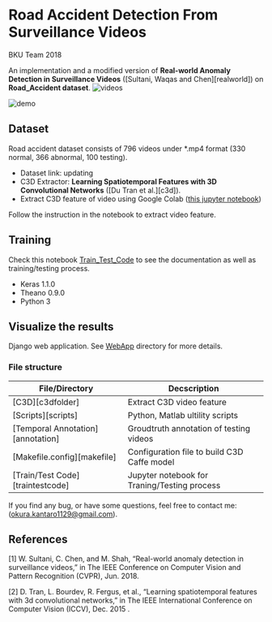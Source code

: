 # Road Accident Detection From Surveillance Videos 

BKU Team 2018

An implementation and a modified version of **Real-world Anomaly Detection in Surveillance Videos** ([Sultani, Waqas and Chen][realworld]) on **Road_Accident dataset**.
![videos](/WebApp/staticfiles/images/roadaccident.png)

![demo](/WebApp/media/gifs/demo.gif)
## Dataset

Road accident dataset consists of 796 videos under *.mp4 format (330 normal, 366 abnormal, 100 testing). 
  - Dataset link: updating
  - C3D Extractor: **Learning Spatiotemporal Features with 3D Convolutional Networks** ([Du Tran et al.][c3d]).
  - Extract C3D feature of video using Google Colab ([this jupyter notebook](https://github.com/dolongbien/HumanBehaviorBKU/blob/master/C3D/C3DV0.ipynb))

Follow the instruction in the notebook to extract video feature. 

## Training

Check this notebook [Train_Test_Code](https://github.com/dolongbien/HumanBehaviorBKU/blob/master/TrainTest_Code.ipynb) to see the documentation as well as training/testing process.
* Keras 1.1.0
* Theano 0.9.0
* Python 3

## Visualize the results

Django web application. See [WebApp](https://github.com/dolongbien/HumanBehaviorBKU/tree/master/WebApp) directory for more details.

### File structure

| File/Directory | Decscription |
| ------ | ------ |
| [C3D][c3dfolder] | Extract C3D video feature |
| [Scripts][scripts] |Python, Matlab ultility scripts |
| [Temporal Annotation][annotation] | Groudtruth annotation of testing videos |
| [Makefile.config][makefile] |Configuration file to build C3D Caffe model|
| [Train/Test Code][traintestcode] | Jupyter notebook for Traning/Testing process |

If you find any bug, or have some questions, feel free to contact me:(okura.kantaro1129@gmail.com).

## References

[1] W. Sultani, C. Chen, and M. Shah, “Real-world anomaly detection in surveillance videos,” in The IEEE Conference on
Computer Vision and Pattern Recognition (CVPR), Jun. 2018.

[2] D. Tran, L. Bourdev, R. Fergus, et al., “Learning spatiotemporal features with 3d convolutional networks,” in The IEEE
International Conference on Computer Vision (ICCV), Dec. 2015 .



  
